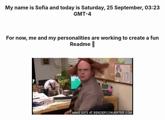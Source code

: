 


<div align="center">
<h3 >My name is Sofia and today is Saturday, 25 September, 03:23 GMT-4</h3><br>
<h3 >For now, me and my personalities are working to create a fun Readme 👋
</h3><br>
<img src='img/dwight.gif' alt='working...'/>
</div>
